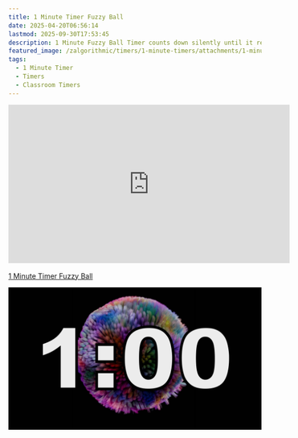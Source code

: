 ```yaml
---
title: 1 Minute Timer Fuzzy Ball
date: 2025-04-20T06:56:14
lastmod: 2025-09-30T17:53:45
description: 1 Minute Fuzzy Ball Timer counts down silently until it reaches 0:00 and then makes a sound to show time is up
featured_image: /zalgorithmic/timers/1-minute-timers/attachments/1-minute-timer-fuzzy-ball-thumb.jpg
tags:
  - 1 Minute Timer
  - Timers
  - Classroom Timers
---
```


<div class="iframe-16-9-container">
<iframe class="youTubeIframe" width="560" height="315" src="https://www.youtube.com/embed/niqJMxde3R8" title="YouTube video player" frameborder="0" allow="accelerometer; autoplay; clipboard-write; encrypted-media; gyroscope; picture-in-picture; web-share" referrerpolicy="strict-origin-when-cross-origin" allowfullscreen></iframe>
</div>

[1 Minute Timer Fuzzy Ball](https://youtu.be/niqJMxde3R8)

![1 Minute Timer Fuzzy Ball](./attachments/1-minute-timer-fuzzy-ball-thumb.jpg)
